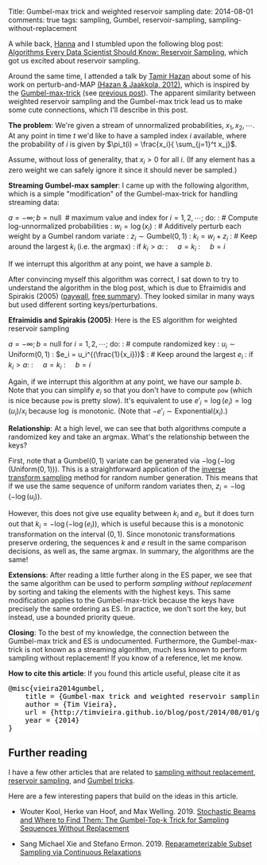 Title: Gumbel-max trick and weighted reservoir sampling
date: 2014-08-01
comments: true
tags: sampling, Gumbel, reservoir-sampling, sampling-without-replacement

A while back, [Hanna](http://people.cs.umass.edu/~wallach/) and I stumbled upon
the following blog post:
[Algorithms Every Data Scientist Should Know: Reservoir Sampling](http://blog.cloudera.com/blog/2013/04/hadoop-stratified-randosampling-algorithm),
which got us excited about reservoir sampling.

Around the same time, I attended a talk by
[Tamir Hazan](http://cs.haifa.ac.il/~tamir/) about some of his work on
perturb-and-MAP
[(Hazan & Jaakkola, 2012)](http://cs.haifa.ac.il/~tamir/papers/mean-width-icml12.pdf),
which is inspired by the
[Gumbel-max-trick](https://hips.seas.harvard.edu/blog/2013/04/06/the-gumbel-max-trick-for-discrete-distributions/)
(see [previous post](/blog/post/2014/07/31/gumbel-max-trick/)). The apparent similarity between weighted reservoir sampling and the Gumbel-max trick lead us to make some cute connections, which I'll describe in this post.

**The problem**: We're given a stream of unnormalized probabilities, $x_1, x_2, \cdots$. At any point in time $t$ we'd like to have a sampled index $i$ available, where the probability of $i$ is given by $\pi_t(i) = \frac{x_i}{
\sum_{j=1}^t x_j}$.

Assume, without loss of generality, that $x_i > 0$ for all $i$. (If any element has a zero weight we can safely ignore it since it should never be sampled.)

**Streaming Gumbel-max sampler**: I came up with the following algorithm, which is a simple "modification" of the Gumbel-max-trick for handling streaming data:

$a = -\infty; b = \text{null}  \ \ \text{# maximum value and index}$
for $i=1,2,\cdots;$ do:
:  \# Compute log-unnormalized probabilities
:  $w_i = \log(x_i)$
:  \# Additively perturb each weight by a Gumbel random variate
:  $z_i \sim \text{Gumbel}(0,1)$
:  $k_i = w_i + z_i$
:  \# Keep around the largest $k_i$ (i.e. the argmax)
:  if $k_i > a$:
:  $\ \ \ \ a = k_i$
:  $\ \ \ \ b = i$

If we interrupt this algorithm at any point, we have a sample $b$.

After convincing myself this algorithm was correct, I sat down to try to
understand the algorithm in the blog post, which is due to Efraimidis and
Spirakis (2005) ([paywall](http://dl.acm.org/citation.cfm?id=1138834),
[free summary](http://utopia.duth.gr/~pefraimi/research/data/2007EncOfAlg.pdf)). They
looked similar in many ways but used different sorting keys/perturbations.

**Efraimidis and Spirakis (2005)**: Here is the ES algorithm for weighted
reservoir sampling

$a = -\infty; b = \text{null}$
for $i=1,2,\cdots;$ do:
:  \# compute randomized key
:  $u_i \sim \text{Uniform}(0,1)$
:  $e_i = u_i^{(\frac{1}{x_i})}$
:  \# Keep around the largest $e_i$
:  if $k_i > a$:
:  $\ \ \ \ a = k_i$
:  $\ \ \ \ b = i$

Again, if we interrupt this algorithm at any point, we have our sample $b$. Note
that you can simplify $e_i$ so that you don't have to compute `pow` (which is nice
because `pow` is pretty slow). It's equivalent to use $e'_i = \log(e_i) =
\log(u_i)/x_i$ because $\log$ is monotonic. (Note that $-e'_i \sim
\textrm{Exponential}(x_i)$.)

<!--
I find this version of the algorithm more intuitive, since it's well-known that
$\left(\underset{{i=1 \ldots t}}{\min} \textrm{Exponential}(x_i) \right) =
\textrm{Exponential}\left(\sum_{i=1}^t x_i \right)$. This version makes it clear
that minimizing is actually summing. However, we want the argmin, which is
distributed according to $\pi_t$.
-->

**Relationship**: At a high level, we can see that both algorithms compute a
randomized key and take an argmax. What's the relationship between the keys?

First, note that a $\text{Gumbel}(0,1)$ variate can be generated via
$-\log(-\log(\text{Uniform}(0,1)))$. This is a straightforward application of
the
[inverse transform sampling](http://en.wikipedia.org/wiki/Inverse_transform_sampling)
method for random number generation. This means that if we use the same sequence
of uniform random variates then, $z_i = -\log(-\log(u_i))$.

However, this does not give use equality between $k_i$ and $e_i$, but it does
turn out that $k_i = -\log(-\log(e_i))$, which is useful because this is a
monotonic transformation on the interval $(0,1)$. Since monotonic
transformations preserve ordering, the sequences $k$ and $e$ result in the same
comparison decisions, as well as, the same argmax. In summary, the algorithms
are the same!

**Extensions**: After reading a little further along in the ES paper, we see
that the same algorithm can be used to perform *sampling without replacement* by
sorting and taking the elements with the highest keys. This same modification applies to the Gumbel-max-trick because the keys have precisely the same ordering as ES. In practice, we don't sort the key, but instead, use a bounded priority queue.

**Closing**: To the best of my knowledge, the connection between the
Gumbel-max trick and ES is undocumented. Furthermore, the Gumbel-max-trick is not known as a streaming algorithm, much less known to perform sampling without replacement! If you know of a reference, let me know.


**How to cite this article**: If you found this article useful, please cite it as

<pre style="background-color: white; color: black; border: #333;">
@misc{vieira2014gumbel,
    title = {Gumbel-max trick and weighted reservoir sampling},
    author = {Tim Vieira},
    url = {http://timvieira.github.io/blog/post/2014/08/01/gumbel-max-trick-and-weighted-reservoir-sampling/},
    year = {2014}
}
</pre>

## Further reading

I have a few other articles that are related to
[sampling without replacement](http://timvieira.github.io/blog/tag/sampling-without-replacement.html),
[reservoir sampling](http://timvieira.github.io/blog/tag/reservoir-sampling.html),
and [Gumbel tricks](http://timvieira.github.io/blog/tag/gumbel.html).

Here are a few interesting papers that build on the ideas in this article.

- Wouter Kool, Herke van Hoof, and Max Welling. 2019.
[Stochastic Beams and Where to Find Them: The Gumbel-Top-k Trick for Sampling Sequences Without Replacement](https://arxiv.org/abs/1903.06059)

- Sang Michael Xie and Stefano Ermon. 2019. [Reparameterizable Subset Sampling via Continuous Relaxations](https://arxiv.org/abs/1901.10517)
